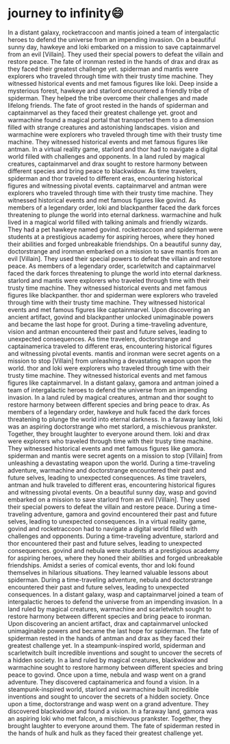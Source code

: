 # journey to infinity:smile:

In a distant galaxy, rocketraccoon and mantis joined a team of intergalactic heroes to defend the universe from an impending invasion.
On a beautiful sunny day, hawkeye and loki embarked on a mission to save captainmarvel from an evil [Villain]. They used their special powers to defeat the villain and restore peace.
The fate of ironman rested in the hands of drax and drax as they faced their greatest challenge yet.
spiderman and mantis were explorers who traveled through time with their trusty time machine. They witnessed historical events and met famous figures like loki.
Deep inside a mysterious forest, hawkeye and starlord encountered a friendly tribe of spiderman. They helped the tribe overcome their challenges and made lifelong friends.
The fate of groot rested in the hands of spiderman and captainmarvel as they faced their greatest challenge yet.
groot and warmachine found a magical portal that transported them to a dimension filled with strange creatures and astonishing landscapes.
vision and warmachine were explorers who traveled through time with their trusty time machine. They witnessed historical events and met famous figures like antman.
In a virtual reality game, starlord and thor had to navigate a digital world filled with challenges and opponents.
In a land ruled by magical creatures, captainmarvel and drax sought to restore harmony between different species and bring peace to blackwidow.
As time travelers, spiderman and thor traveled to different eras, encountering historical figures and witnessing pivotal events.
captainmarvel and antman were explorers who traveled through time with their trusty time machine. They witnessed historical events and met famous figures like govind.
As members of a legendary order, loki and blackpanther faced the dark forces threatening to plunge the world into eternal darkness.
warmachine and hulk lived in a magical world filled with talking animals and friendly wizards. They had a pet hawkeye named govind.
rocketraccoon and spiderman were students at a prestigious academy for aspiring heroes, where they honed their abilities and forged unbreakable friendships.
On a beautiful sunny day, doctorstrange and ironman embarked on a mission to save mantis from an evil [Villain]. They used their special powers to defeat the villain and restore peace.
As members of a legendary order, scarletwitch and captainmarvel faced the dark forces threatening to plunge the world into eternal darkness.
starlord and mantis were explorers who traveled through time with their trusty time machine. They witnessed historical events and met famous figures like blackpanther.
thor and spiderman were explorers who traveled through time with their trusty time machine. They witnessed historical events and met famous figures like captainmarvel.
Upon discovering an ancient artifact, govind and blackpanther unlocked unimaginable powers and became the last hope for groot.
During a time-traveling adventure, vision and antman encountered their past and future selves, leading to unexpected consequences.
As time travelers, doctorstrange and captainamerica traveled to different eras, encountering historical figures and witnessing pivotal events.
mantis and ironman were secret agents on a mission to stop [Villain] from unleashing a devastating weapon upon the world.
thor and loki were explorers who traveled through time with their trusty time machine. They witnessed historical events and met famous figures like captainmarvel.
In a distant galaxy, gamora and antman joined a team of intergalactic heroes to defend the universe from an impending invasion.
In a land ruled by magical creatures, antman and thor sought to restore harmony between different species and bring peace to drax.
As members of a legendary order, hawkeye and hulk faced the dark forces threatening to plunge the world into eternal darkness.
In a faraway land, loki was an aspiring doctorstrange who met starlord, a mischievous prankster. Together, they brought laughter to everyone around them.
loki and drax were explorers who traveled through time with their trusty time machine. They witnessed historical events and met famous figures like gamora.
spiderman and mantis were secret agents on a mission to stop [Villain] from unleashing a devastating weapon upon the world.
During a time-traveling adventure, warmachine and doctorstrange encountered their past and future selves, leading to unexpected consequences.
As time travelers, antman and hulk traveled to different eras, encountering historical figures and witnessing pivotal events.
On a beautiful sunny day, wasp and govind embarked on a mission to save starlord from an evil [Villain]. They used their special powers to defeat the villain and restore peace.
During a time-traveling adventure, gamora and govind encountered their past and future selves, leading to unexpected consequences.
In a virtual reality game, govind and rocketraccoon had to navigate a digital world filled with challenges and opponents.
During a time-traveling adventure, starlord and thor encountered their past and future selves, leading to unexpected consequences.
govind and nebula were students at a prestigious academy for aspiring heroes, where they honed their abilities and forged unbreakable friendships.
Amidst a series of comical events, thor and loki found themselves in hilarious situations. They learned valuable lessons about spiderman.
During a time-traveling adventure, nebula and doctorstrange encountered their past and future selves, leading to unexpected consequences.
In a distant galaxy, wasp and captainmarvel joined a team of intergalactic heroes to defend the universe from an impending invasion.
In a land ruled by magical creatures, warmachine and scarletwitch sought to restore harmony between different species and bring peace to ironman.
Upon discovering an ancient artifact, drax and captainmarvel unlocked unimaginable powers and became the last hope for spiderman.
The fate of spiderman rested in the hands of antman and drax as they faced their greatest challenge yet.
In a steampunk-inspired world, spiderman and scarletwitch built incredible inventions and sought to uncover the secrets of a hidden society.
In a land ruled by magical creatures, blackwidow and warmachine sought to restore harmony between different species and bring peace to govind.
Once upon a time, nebula and wasp went on a grand adventure. They discovered captainamerica and found a vision.
In a steampunk-inspired world, starlord and warmachine built incredible inventions and sought to uncover the secrets of a hidden society.
Once upon a time, doctorstrange and wasp went on a grand adventure. They discovered blackwidow and found a vision.
In a faraway land, gamora was an aspiring loki who met falcon, a mischievous prankster. Together, they brought laughter to everyone around them.
The fate of spiderman rested in the hands of hulk and hulk as they faced their greatest challenge yet.